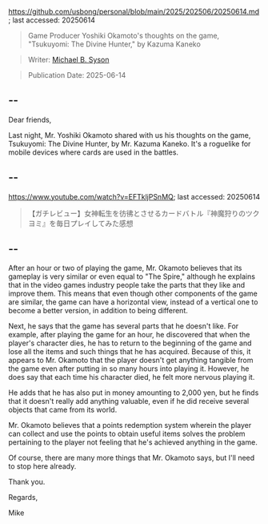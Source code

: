 https://github.com/usbong/personal/blob/main/2025/202506/20250614.md; last accessed: 20250614

> Game Producer Yoshiki Okamoto's thoughts on the game, "Tsukuyomi: The Divine Hunter," by Kazuma Kaneko

> Writer: [Michael B. Syson](https://www.linkedin.com/in/michaelsyson/)

> Publication Date: 2025-06-14

## --

Dear friends,

Last night, Mr. Yoshiki Okamoto shared with us his thoughts on the game, Tsukuyomi: The Divine Hunter, by Mr. Kazuma Kaneko. It's a roguelike for mobile devices where cards are used in the battles.

## --

https://www.youtube.com/watch?v=EFTkljPSnMQ; last accessed: 20250614

> 【ガチレビュー】女神転生を彷彿とさせるカードバトル『神魔狩りのツクヨミ』を毎日プレイしてみた感想

## --

After an hour or two of playing the game, Mr. Okamoto believes that its gameplay is very similar or even equal to "The Spire," although he explains that in the video games industry people take the parts that they like and improve them. This means that even though other components of the game are similar, the game can have a horizontal view, instead of a vertical one to become a better version, in addition to being different. 

Next, he says that the game has several parts that he doesn't like. For example, after playing the game for an hour, he discovered that when the player's character dies, he has to return to the beginning of the game and lose all the items and such things that he has acquired. Because of this, it appears to Mr. Okamoto that the player doesn't get anything tangible from the game even after putting in so many hours into playing it. However, he does say that each time his character died, he felt more nervous playing it.

He adds that he has also put in money amounting to 2,000 yen, but he finds that it doesn't really add anything valuable, even if he did receive several objects that came from its world.

Mr. Okamoto believes that a points redemption system wherein the player can collect and use the points to obtain useful items solves the problem pertaining to the player not feeling that he's achieved anything in the game.

Of course, there are many more things that Mr. Okamoto says, but I'll need to stop here already.

Thank you.

Regards,

Mike